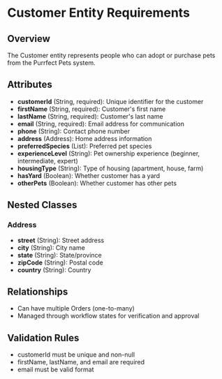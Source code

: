 # Customer Entity Requirements

## Overview
The Customer entity represents people who can adopt or purchase pets from the Purrfect Pets system.

## Attributes
- **customerId** (String, required): Unique identifier for the customer
- **firstName** (String, required): Customer's first name
- **lastName** (String, required): Customer's last name
- **email** (String, required): Email address for communication
- **phone** (String): Contact phone number
- **address** (Address): Home address information
- **preferredSpecies** (List<String>): Preferred pet species
- **experienceLevel** (String): Pet ownership experience (beginner, intermediate, expert)
- **housingType** (String): Type of housing (apartment, house, farm)
- **hasYard** (Boolean): Whether customer has a yard
- **otherPets** (Boolean): Whether customer has other pets

## Nested Classes
### Address
- **street** (String): Street address
- **city** (String): City name
- **state** (String): State/province
- **zipCode** (String): Postal code
- **country** (String): Country

## Relationships
- Can have multiple Orders (one-to-many)
- Managed through workflow states for verification and approval

## Validation Rules
- customerId must be unique and non-null
- firstName, lastName, and email are required
- email must be valid format
